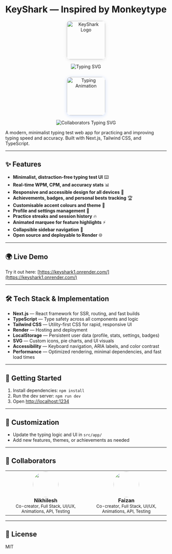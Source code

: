 # KeyShark — Inspired by Monkeytype

<p align="center">
  <img src="https://imgcdn.stablediffusionweb.com/2024/3/22/02446f38-a942-41dd-84d0-e2951603dcb5.jpg" alt="KeyShark Logo" width="120" style="border-radius: 10px; box-shadow: 0 2px 12px rgba(0,0,0,0.1);" />
</p>

<p align="center">
  <img src="https://readme-typing-svg.demolab.com?font=Fira+Code&size=22&pause=1000&color=2563EB&center=true&vCenter=true&width=440&lines=Welcome+to+KeyShark!;Type+faster.+Type+smarter.+Earn+badges!;Customise+your+theme+and+profile;Track+your+personal+bests+and+streaks;Minimalist+UI+%2B+real-time+stats+%E2%9C%85" alt="Typing SVG" />
</p>

<p align="center">
  <img src="https://media.giphy.com/media/v1.Y2lkPTc5MGI3NjExb2J2b2J2d3F2d3F2d3F2d3F2d3F2d3F2d3F2d3F2d3F2d3F2/g9582DNuQppxC/giphy.gif" alt="Typing Animation" width="120" style="margin-top: 10px; border-radius: 12px; box-shadow: 0 2px 12px #2563eb33;" />
</p>

<p align="center">
  <img src="https://readme-typing-svg.demolab.com?font=Fira+Mono&size=20&duration=2000&pause=1000&color=22C55E&center=true&vCenter=true&width=400&lines=Built+by+Nikhil+and+Faizan;With+love+for+typists+everywhere!" alt="Collaborators Typing SVG" />
</p>

A modern, minimalist typing test web app for practicing and improving typing speed and accuracy. Built with Next.js, Tailwind CSS, and TypeScript.

---

## ✨ Features

<ul>
  <li><b>Minimalist, distraction-free typing test UI</b> ⌨️</li>
  <li><b>Real-time WPM, CPM, and accuracy stats</b> 📊</li>
  <li><b>Responsive and accessible design for all devices</b> 📱</li>
  <li><b>Achievements, badges, and personal bests tracking</b> 🏆</li>
  <li><b>Customisable accent colours and theme</b> 🎨</li>
  <li><b>Profile and settings management</b> 👤</li>
  <li><b>Practice streaks and session history</b> 🔥</li>
  <li><b>Animated marquee for feature highlights</b> ⚡</li>
  <li><b>Collapsible sidebar navigation</b> 📂</li>
  <li><b>Open source and deployable to Render</b> 🌐</li>
</ul>

---

## 🌍 Live Demo

Try it out here: [https://keyshark1.onrender.com/](https://keyshark1.onrender.com/)

---

## 🛠️ Tech Stack & Implementation

- <b>Next.js</b> — React framework for SSR, routing, and fast builds  
- <b>TypeScript</b> — Type safety across all components and logic  
- <b>Tailwind CSS</b> — Utility-first CSS for rapid, responsive UI  
- <b>Render</b> — Hosting and deployment  
- <b>LocalStorage</b> — Persistent user data (profile, stats, settings, badges)  
- <b>SVG</b> — Custom icons, pie charts, and UI visuals  
- <b>Accessibility</b> — Keyboard navigation, ARIA labels, and color contrast  
- <b>Performance</b> — Optimized rendering, minimal dependencies, and fast load times  

---

## 🚀 Getting Started

1. Install dependencies: <code>npm install</code>  
2. Run the dev server: <code>npm run dev</code>  
3. Open [http://localhost:1234](http://localhost:1234)

---

## 🎨 Customization

- Update the typing logic and UI in <code>src/app/</code>  
- Add new features, themes, or achievements as needed

---

## 👥 Collaborators

<table>
  <tr>
    <td align="center">
      <a href="https://github.com/cxxc7" target="_blank">
        <img src="https://github.com/cxxc7.png" width="80" style="border-radius: 50%">
      </a><br/>
      <b>Nikhilesh</b><br/>
      <sub>Co-creator, Full Stack, UI/UX, Animations, API, Testing</sub>
    </td>
    <td align="center">
      <a href="https://github.com/KHAZI18" target="_blank">
        <img src="https://github.com/KHAZI18.png" width="80" style="border-radius: 50%">
      </a><br/>
      <b>Faizan</b><br/>
      <sub>Co-creator, Full Stack, UI/UX, Animations, API, Testing</sub>
    </td>
  </tr>
</table>

---

## 📄 License

MIT
